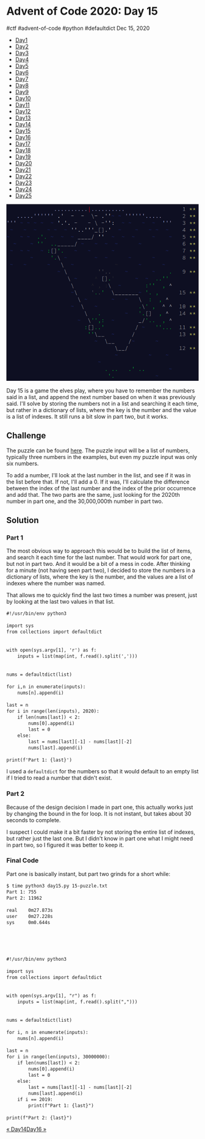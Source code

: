 

# Advent of Code 2020: Day 15

#ctf #advent-of-code #python #defaultdict Dec 15, 2020






-   [Day1](/adventofcode2020/1)
-   [Day2](/adventofcode2020/2)
-   [Day3](/adventofcode2020/3)
-   [Day4](/adventofcode2020/4)
-   [Day5](/adventofcode2020/5)
-   [Day6](/adventofcode2020/6)
-   [Day7](/adventofcode2020/7)
-   [Day8](/adventofcode2020/8)
-   [Day9](/adventofcode2020/9)
-   [Day10](/adventofcode2020/10)
-   [Day11](/adventofcode2020/11)
-   [Day12](/adventofcode2020/12)
-   [Day13](/adventofcode2020/13)
-   [Day14](/adventofcode2020/14)
-   [Day15](#)
-   [Day16](/adventofcode2020/16)
-   [Day17](/adventofcode2020/17)
-   [Day18](/adventofcode2020/18)
-   [Day19](/adventofcode2020/19)
-   [Day20](/adventofcode2020/20)
-   [Day21](/adventofcode2020/21)
-   [Day22](/adventofcode2020/22)
-   [Day23](/adventofcode2020/23)
-   [Day24](/adventofcode2020/24)
-   [Day25](/adventofcode2020/25)




![](/img/aoc2020-15-cover.png)

Day 15 is a game the elves play, where you have to remember the numbers
said in a list, and append the next number based on when it was
previously said. I'll solve by storing the numbers not in a list and
searching it each time, but rather in a dictionary of lists, where the
key is the number and the value is a list of indexes. It still runs a
bit slow in part two, but it works.

## Challenge

The puzzle can be found [here](https://adventofcode.com/2020/day/15).
The puzzle input will be a list of numbers, typically three numbers in
the examples, but even my puzzle input was only six numbers.

To add a number, I'll look at the last number in the list, and see if it
was in the list before that. If not, I'll add a 0. If it was, I'll
calculate the difference between the index of the last number and the
index of the prior occurrence and add that. The two parts are the same,
just looking for the 2020th number in part one, and the 30,000,000th
number in part two.

## Solution

### Part 1

The most obvious way to approach this would be to build the list of
items, and search it each time for the last number. That would work for
part one, but not in part two. And it would be a bit of a mess in code.
After thinking for a minute (not having seen part two), I decided to
store the numbers in a dictionary of lists, where the key is the number,
and the values are a list of indexes where the number was named.

That allows me to quickly find the last two times a number was present,
just by looking at the last two values in that list.



    #!/usr/bin/env python3

    import sys
    from collections import defaultdict


    with open(sys.argv[1], 'r') as f:
        inputs = list(map(int, f.read().split(',')))


    nums = defaultdict(list)

    for i,n in enumerate(inputs):
        nums[n].append(i)

    last = n
    for i in range(len(inputs), 2020):
        if len(nums[last]) < 2:
            nums[0].append(i)
            last = 0
        else:
            last = nums[last][-1] - nums[last][-2]
            nums[last].append(i)

    print(f'Part 1: {last}')



I used a `defaultdict` for the numbers so that it would default to an
empty list if I tried to read a number that didn't exist.

### Part 2

Because of the design decision I made in part one, this actually works
just by changing the bound in the for loop. It is not instant, but takes
about 30 seconds to complete.

I suspect I could make it a bit faster by not storing the entire list of
indexes, but rather just the last one. But I didn't know in part one
what I might need in part two, so I figured it was better to keep it.

### Final Code

Part one is basically instant, but part two grinds for a short while:



    $ time python3 day15.py 15-puzzle.txt
    Part 1: 755
    Part 2: 11962

    real    0m27.873s
    user    0m27.228s
    sys     0m0.644s





    #!/usr/bin/env python3

    import sys
    from collections import defaultdict


    with open(sys.argv[1], "r") as f:
        inputs = list(map(int, f.read().split(",")))


    nums = defaultdict(list)

    for i, n in enumerate(inputs):
        nums[n].append(i)

    last = n
    for i in range(len(inputs), 30000000):
        if len(nums[last]) < 2:
            nums[0].append(i)
            last = 0
        else:
            last = nums[last][-1] - nums[last][-2]
            nums[last].append(i)
        if i == 2019:
            print(f"Part 1: {last}")

    print(f"Part 2: {last}")




[« Day14](/adventofcode2020/14)[Day16 »](/adventofcode2020/16)






